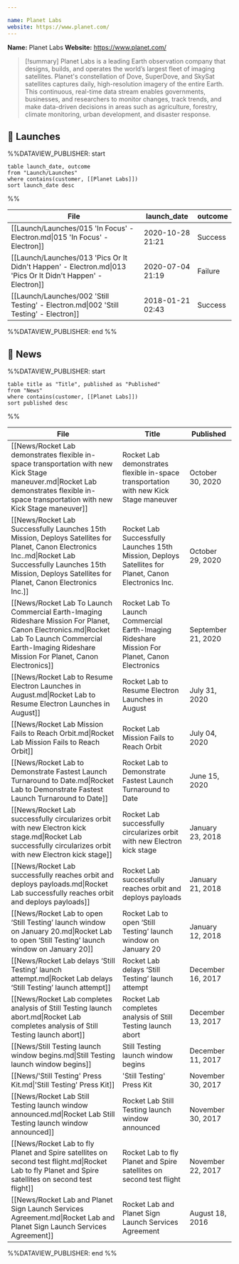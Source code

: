 ```yaml
---

name: Planet Labs
website: https://www.planet.com/
---
```


**Name:** Planet Labs
**Website:** https://www.planet.com/

>[!summary]
Planet Labs is a leading Earth observation company that designs, builds, and operates the world’s largest fleet of imaging satellites. Planet's constellation of Dove, SuperDove, and SkySat satellites captures daily, high-resolution imagery of the entire Earth. This continuous, real-time data stream enables governments, businesses, and researchers to monitor changes, track trends, and make data-driven decisions in areas such as agriculture, forestry, climate monitoring, urban development, and disaster response. 


## 🚀 Launches
%%DATAVIEW_PUBLISHER: start
```
table launch_date, outcome
from "Launch/Launches"
where contains(customer, [[Planet Labs]])
sort launch_date desc
```
%%

| File                                                                                                        | launch_date      | outcome |
| ----------------------------------------------------------------------------------------------------------- | ---------------- | ------- |
| [[Launch/Launches/015 'In Focus' - Electron.md\|015 'In Focus' - Electron]]                                 | 2020-10-28 21:21 | Success |
| [[Launch/Launches/013 'Pics Or It Didn't Happen' - Electron.md\|013 'Pics Or It Didn't Happen' - Electron]] | 2020-07-04 21:19 | Failure |
| [[Launch/Launches/002 'Still Testing' - Electron.md\|002 'Still Testing' - Electron]]                       | 2018-01-21 02:43 | Success |

%%DATAVIEW_PUBLISHER: end %%

## 📰 News
%%DATAVIEW_PUBLISHER: start
```
table title as "Title", published as "Published"
from "News"
where contains(customer, [[Planet Labs]])
sort published desc
```
%%

| File                                                                                                                                                                                                                   | Title                                                                                                 | Published          |
| ---------------------------------------------------------------------------------------------------------------------------------------------------------------------------------------------------------------------- | ----------------------------------------------------------------------------------------------------- | ------------------ |
| [[News/Rocket Lab demonstrates flexible in-space transportation with new Kick Stage maneuver.md\|Rocket Lab demonstrates flexible in-space transportation with new Kick Stage maneuver]]                               | Rocket Lab demonstrates flexible in-space transportation with new Kick Stage maneuver                 | October 30, 2020   |
| [[News/Rocket Lab Successfully Launches 15th Mission, Deploys Satellites for Planet, Canon Electronics Inc..md\|Rocket Lab Successfully Launches 15th Mission, Deploys Satellites for Planet, Canon Electronics Inc.]] | Rocket Lab Successfully Launches 15th Mission, Deploys Satellites for Planet, Canon Electronics Inc.  | October 29, 2020   |
| [[News/Rocket Lab To Launch Commercial Earth-Imaging Rideshare Mission For Planet, Canon Electronics.md\|Rocket Lab To Launch Commercial Earth-Imaging Rideshare Mission For Planet, Canon Electronics]]               | Rocket Lab To Launch Commercial Earth-Imaging Rideshare Mission For Planet, Canon Electronics         | September 21, 2020 |
| [[News/Rocket Lab to Resume Electron Launches in August.md\|Rocket Lab to Resume Electron Launches in August]]                                                                                                         | Rocket Lab to Resume Electron Launches in August                                                      | July 31, 2020      |
| [[News/Rocket Lab Mission Fails to Reach Orbit.md\|Rocket Lab Mission Fails to Reach Orbit]]                                                                                                                           | Rocket Lab Mission Fails to Reach Orbit                                                               | July 04, 2020      |
| [[News/Rocket Lab to Demonstrate Fastest Launch Turnaround to Date.md\|Rocket Lab to Demonstrate Fastest Launch Turnaround to Date]]                                                                                   | Rocket Lab to Demonstrate Fastest Launch Turnaround to Date                                           | June 15, 2020      |
| [[News/Rocket Lab successfully circularizes orbit with new Electron kick stage.md\|Rocket Lab successfully circularizes orbit with new Electron kick stage]]                                                           | Rocket Lab successfully circularizes orbit with new Electron kick stage                               | January 23, 2018   |
| [[News/Rocket Lab successfully reaches orbit and deploys payloads.md\|Rocket Lab successfully reaches orbit and deploys payloads]]                                                                                     | Rocket Lab successfully reaches orbit and deploys payloads                                            | January 21, 2018   |
| [[News/Rocket Lab to open ‘Still Testing’ launch window on January 20.md\|Rocket Lab to open ‘Still Testing’ launch window on January 20]]                                                                             | Rocket Lab to open ‘Still Testing’ launch window on January 20                                        | January 12, 2018   |
| [[News/Rocket Lab delays ‘Still Testing’ launch attempt.md\|Rocket Lab delays ‘Still Testing’ launch attempt]]                                                                                                         | Rocket Lab delays ‘Still Testing’ launch attempt                                                      | December 16, 2017  |
| [[News/Rocket Lab completes analysis of Still Testing launch abort.md\|Rocket Lab completes analysis of Still Testing launch abort]]                                                                                   | Rocket Lab completes analysis of Still Testing launch abort                                           | December 13, 2017  |
| [[News/Still Testing launch window begins.md\|Still Testing launch window begins]]                                                                                                                                     | Still Testing launch window begins                                                                    | December 11, 2017  |
| [[News/'Still Testing' Press Kit.md\|'Still Testing' Press Kit]]                                                                                                                                                       | 'Still Testing' Press Kit                                                                             | November 30, 2017  |
| [[News/Rocket Lab Still Testing launch window announced.md\|Rocket Lab Still Testing launch window announced]]                                                                                                         | Rocket Lab Still Testing launch window announced                                                      | November 30, 2017  |
| [[News/Rocket Lab to fly Planet and Spire satellites on second test flight.md\|Rocket Lab to fly Planet and Spire satellites on second test flight]]                                                                   | Rocket Lab to fly Planet and Spire satellites on second test flight                                   | November 22, 2017  |
| [[News/Rocket Lab and Planet Sign Launch Services Agreement.md\|Rocket Lab and Planet Sign Launch Services Agreement]]                                                                                                 | Rocket Lab and Planet Sign Launch Services Agreement                                                  | August 18, 2016    |

%%DATAVIEW_PUBLISHER: end %%